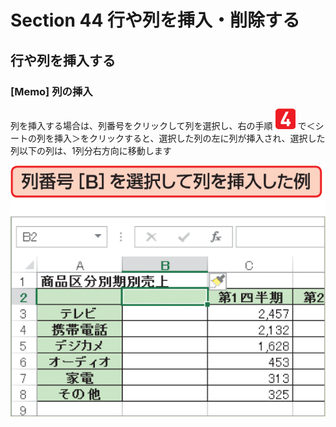 # Section 44 行や列を挿入・削除する

## 行や列を挿入する

### [Memo] 列の挿入

列を挿入する場合は、列番号をクリックして列を選択し、右の手順 ![](icon_4.png) で＜シートの列を挿入＞をクリックすると、選択した列の左に列が挿入され、選択した列以下の列は、1列分右方向に移動します

![memo](004.png)
